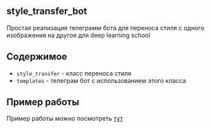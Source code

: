 ## style_transfer_bot
Простая реализация телеграмм бота для переноса стиля с одного изображения на другое для deep learning school

## Содержимое
 * `style_transfer`  - класс переноса стиля
 * `templates` - телеграм бот с использованием этого класса


## Пример работы
 Пример работы можно посмотреть [тут](https://t.me/Style_transfer_simple_bot)